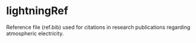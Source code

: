 # lightningRef
Reference file (ref.bib) used for citations in research publications regarding atmospheric electricity.
